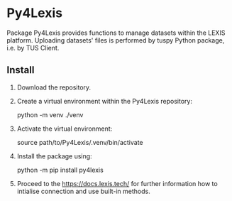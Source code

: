 # Py4Lexis

Package Py4Lexis provides functions to manage datasets within the LEXIS platform. 
Uploading datasets' files is performed by tuspy Python package, i.e. by TUS Client.

## Install
1. Download the repository.
2. Create a virtual environment within the Py4Lexis repository:
      
      python -m venv ./venv
   
3. Activate the virtual environment:
      
      source path/to/Py4Lexis/.venv/bin/activate

4. Install the package using:

      python -m pip install py4lexis
    
5. Proceed to the https://docs.lexis.tech/ for further information how to intialise connection and use built-in methods.
